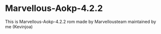 Marvellous-Aokp-4.2.2
=====================
This is Marvellous-Aokp-4.2.2 rom made by Marvellousteam maintained by me (Kevinjoa)

